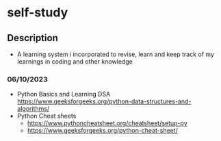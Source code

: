 # self-study
## Description
- A learning system i incorporated to revise, learn and keep track of my learnings in coding and other knowledge
### 06/10/2023
- Python Basics and Learning DSA https://www.geeksforgeeks.org/python-data-structures-and-algorithms/
- Python Cheat sheets
   - https://www.pythoncheatsheet.org/cheatsheet/setup-py
   - https://www.geeksforgeeks.org/python-cheat-sheet/
